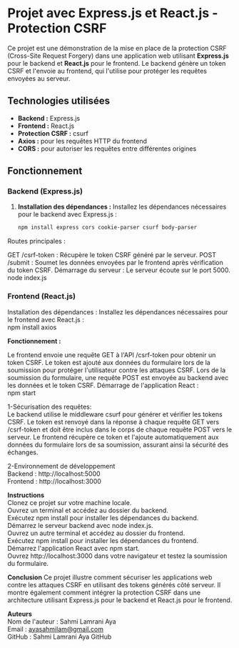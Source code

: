 # Projet avec Express.js et React.js - Protection CSRF

Ce projet est une démonstration de la mise en place de la protection CSRF (Cross-Site Request Forgery) dans une application web utilisant **Express.js** pour le backend et **React.js** pour le frontend. Le backend génère un token CSRF et l'envoie au frontend, qui l'utilise pour protéger les requêtes envoyées au serveur.

## Technologies utilisées

- **Backend :** Express.js
- **Frontend :** React.js
- **Protection CSRF :** csurf
- **Axios :** pour les requêtes HTTP du frontend
- **CORS :** pour autoriser les requêtes entre différentes origines

## Fonctionnement

### Backend (Express.js)

1. **Installation des dépendances :**
   Installez les dépendances nécessaires pour le backend avec Express.js :
   ```bash
   npm install express cors cookie-parser csurf body-parser
Routes principales :

GET /csrf-token : Récupère le token CSRF généré par le serveur.
POST /submit : Soumet les données envoyées par le frontend après vérification du token CSRF.
Démarrage du serveur : Le serveur écoute sur le port 5000.
node index.js


### Frontend (React.js)  
Installation des dépendances : Installez les dépendances nécessaires pour le frontend avec React.js :  
npm install axios  

**Fonctionnement :**  

Le frontend envoie une requête GET à l'API /csrf-token pour obtenir un token CSRF.
Le token est ajouté aux données du formulaire lors de la soumission pour protéger l'utilisateur contre les attaques CSRF.
Lors de la soumission du formulaire, une requête POST est envoyée au backend avec les données et le token CSRF.
Démarrage de l'application React :  
npm start  

1-Sécurisation des requêtes:  
Le backend utilise le middleware csurf pour générer et vérifier les tokens CSRF. Le token est renvoyé dans la réponse à chaque requête GET vers /csrf-token et doit être inclus dans le corps de chaque requête POST vers le serveur.
Le frontend récupère ce token et l'ajoute automatiquement aux données du formulaire lors de sa soumission, assurant ainsi la sécurité des échanges.  

2-Environnement de développement  
Backend : http://localhost:5000  
Frontend : http://localhost:3000  

**Instructions**  
Clonez ce projet sur votre machine locale.  
Ouvrez un terminal et accédez au dossier du backend.  
Exécutez npm install pour installer les dépendances du backend.  
Démarrez le serveur backend avec node index.js.  
Ouvrez un autre terminal et accédez au dossier du frontend.  
Exécutez npm install pour installer les dépendances du frontend.  
Démarrez l'application React avec npm start.  
Ouvrez http://localhost:3000 dans votre navigateur et testez la soumission du formulaire.  

**Conclusion**
Ce projet illustre comment sécuriser les applications web contre les attaques CSRF en utilisant des tokens générés côté serveur. Il montre également comment intégrer la protection CSRF dans une architecture utilisant Express.js pour le backend et React.js pour le frontend.  

**Auteurs**  
Nom de l'auteur : Sahmi Lamrani Aya  
Email : ayasahmilam@gmail.com  
GitHub : Sahmi Lamrani Aya GitHub  
